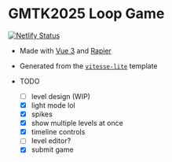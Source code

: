 # GMTK2025 Loop Game

[![Netlify Status](https://api.netlify.com/api/v1/badges/6018f8b2-7be8-4b57-9a34-ec3aeb9a4022/deploy-status)](https://app.netlify.com/projects/clever-kataifi-49473b/deploys)

- Made with [Vue 3](https://vuejs.org/) and [Rapier](https://rapier.rs/)
- Generated from the [`vitesse-lite`](https://github.com/antfu-collective/vitesse-lite) template

- TODO
  - [ ] level design (WIP)
  - [x] light mode lol
  - [x] spikes
  - [x] show multiple levels at once
  - [x] timeline controls
  - [ ] level editor?
  - [x] submit game
